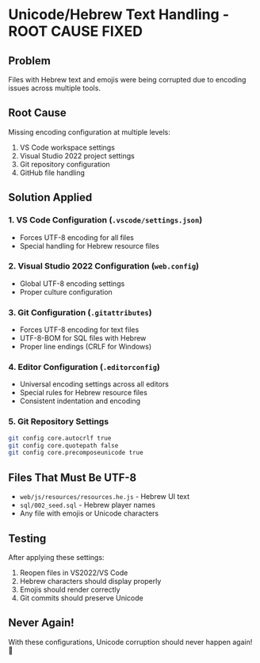 # Unicode/Hebrew Text Handling - ROOT CAUSE FIXED

## Problem
Files with Hebrew text and emojis were being corrupted due to encoding issues across multiple tools.

## Root Cause
Missing encoding configuration at multiple levels:
1. VS Code workspace settings
2. Visual Studio 2022 project settings  
3. Git repository configuration
4. GitHub file handling

## Solution Applied

### 1. VS Code Configuration (`.vscode/settings.json`)
- Forces UTF-8 encoding for all files
- Special handling for Hebrew resource files

### 2. Visual Studio 2022 Configuration (`web.config`)
- Global UTF-8 encoding settings
- Proper culture configuration

### 3. Git Configuration (`.gitattributes`)
- Forces UTF-8 encoding for text files
- UTF-8-BOM for SQL files with Hebrew
- Proper line endings (CRLF for Windows)

### 4. Editor Configuration (`.editorconfig`)
- Universal encoding settings across all editors
- Special rules for Hebrew resource files
- Consistent indentation and encoding

### 5. Git Repository Settings
```bash
git config core.autocrlf true
git config core.quotepath false  
git config core.precomposeunicode true
```

## Files That Must Be UTF-8
- `web/js/resources/resources.he.js` - Hebrew UI text
- `sql/002_seed.sql` - Hebrew player names
- Any file with emojis or Unicode characters

## Testing
After applying these settings:
1. Reopen files in VS2022/VS Code
2. Hebrew characters should display properly
3. Emojis should render correctly
4. Git commits should preserve Unicode

## Never Again!
With these configurations, Unicode corruption should never happen again! 🎉